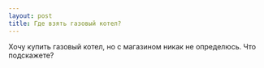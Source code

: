 ```yaml
---
layout: post 
title: Где взять газовый котел? 
--- 
```

Хочу купить газовый котел, но с магазином никак не определюсь. Что подскажете?